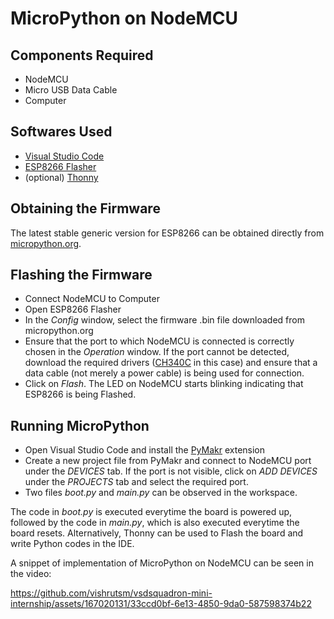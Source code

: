 # MicroPython on NodeMCU
## Components Required
- NodeMCU
- Micro USB Data Cable
- Computer
## Softwares Used
- [Visual Studio Code](https://code.visualstudio.com/)
- [ESP8266 Flasher](https://github.com/nodemcu/nodemcu-flasher/tree/master/Win64/Release)
- (optional) [Thonny](https://thonny.org/)
## Obtaining the Firmware
The latest stable generic version for ESP8266 can be obtained directly from [micropython.org](https://micropython.org/download/ESP8266_GENERIC/).
## Flashing the Firmware
- Connect NodeMCU to Computer
- Open ESP8266 Flasher
- In the _Config_ window, select the firmware .bin file downloaded from micropython.org
- Ensure that the port to which NodeMCU is connected is correctly chosen in the _Operation_ window. If the port cannot be detected, download the required drivers ([CH340C](https://www.wch-ic.com/downloads/CH341SER_EXE.html) in this case) and ensure that a data cable (not merely a power cable) is being used for connection.
- Click on _Flash_. The LED on NodeMCU starts blinking indicating that ESP8266 is being Flashed.
## Running MicroPython
- Open Visual Studio Code and install the [PyMakr](https://marketplace.visualstudio.com/items?itemName=pycom.Pymakr) extension
- Create a new project file from PyMakr and connect to NodeMCU port under the _DEVICES_ tab. If the port is not visible, click on _ADD DEVICES_ under the _PROJECTS_ tab and select the required port.
- Two files _boot.py_ and _main.py_ can be observed in the workspace.

The code in _boot.py_ is executed everytime the board is powered up, followed by the code in _main.py_, which is also executed everytime the board resets.
Alternatively, Thonny can be used to Flash the board and write Python codes in the IDE.

A snippet of implementation of MicroPython on NodeMCU can be seen in the video:


https://github.com/vishrutsm/vsdsquadron-mini-internship/assets/167020131/33ccd0bf-6e13-4850-9da0-587598374b22
